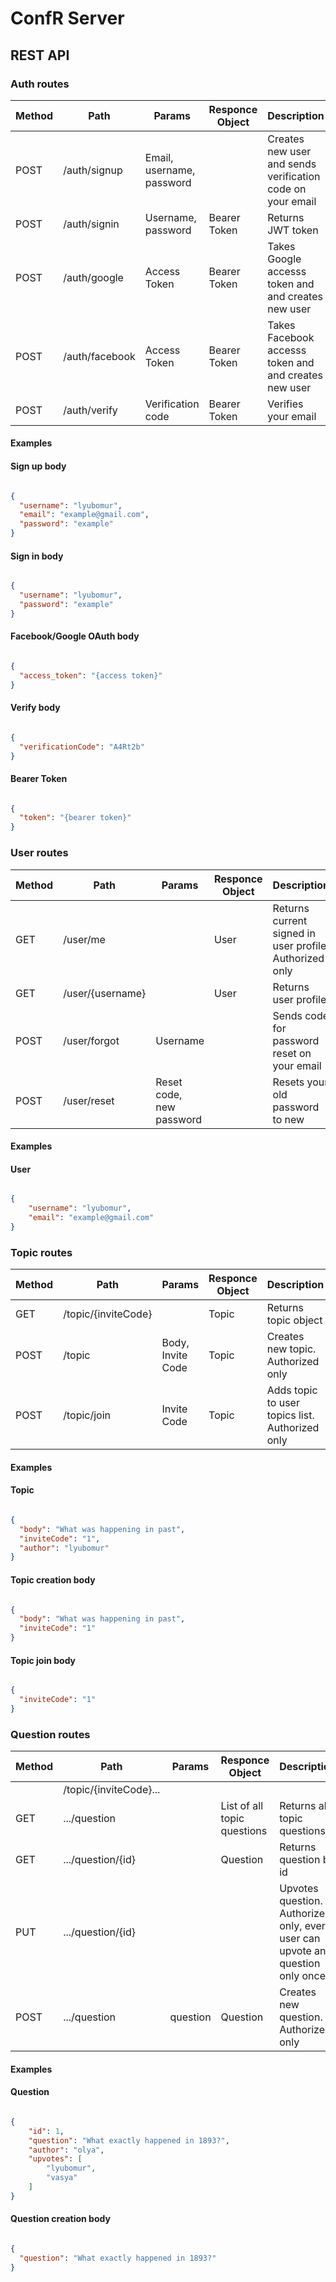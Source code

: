 # ConfR Server

## REST API

### Auth routes

Method | Path | Params | Responce Object | Description
-------|------|--------|-----------------|------------
POST | /auth/signup | Email, username, password |  | Creates new user and sends verification code on your email
POST | /auth/signin | Username, password | Bearer Token | Returns JWT token
POST | /auth/google | Access Token | Bearer Token | Takes Google accesss token and and creates new user
POST | /auth/facebook | Access Token | Bearer Token | Takes Facebook accesss token and and creates new user
POST | /auth/verify | Verification code | Bearer Token | Verifies your email

#### Examples

#### Sign up body

```json

{
  "username": "lyubomur",
  "email": "example@gmail.com",
  "password": "example"
}

```

#### Sign in body

```json

{
  "username": "lyubomur",
  "password": "example"
}

```

#### Facebook/Google OAuth body

```json

{
  "access_token": "{access token}"
}

```

#### Verify body

```json

{
  "verificationCode": "A4Rt2b"
}

```

#### Bearer Token

```json

{
  "token": "{bearer token}"
}

```

### User routes

Method | Path | Params | Responce Object | Description
-------|------|--------|-----------------|------------
GET | /user/me | | User | Returns current signed in user profile. Authorized only
GET | /user/{username} | | User | Returns user profile
POST | /user/forgot | Username | | Sends code for password reset on your email
POST | /user/reset | Reset code, new password | | Resets your old password to new

#### Examples

#### User

```json

{
    "username": "lyubomur",
    "email": "example@gmail.com"
}

```

### Topic routes

Method | Path | Params | Responce Object | Description
-------|------|--------|-----------------|------------
GET | /topic/{inviteCode} | | Topic | Returns topic object
POST | /topic | Body, Invite Code | Topic | Creates new topic. Authorized only
POST | /topic/join | Invite Code | Topic | Adds topic to user topics list. Authorized only

#### Examples

#### Topic

```json

{
  "body": "What was happening in past",
  "inviteCode": "1",
  "author": "lyubomur"
}

```

#### Topic creation body

```json

{
  "body": "What was happening in past",
  "inviteCode": "1"
}

```

#### Topic join body

```json

{
  "inviteCode": "1"
}

```

### Question routes

Method | Path | Params | Responce Object | Description
-------|------|--------|-----------------|------------
| | /topic/{inviteCode}...| | | |
GET | .../question | | List of all topic questions | Returns all topic questions
GET | .../question/{id} | | Question | Returns question by id
PUT | .../question/{id} | | | Upvotes question. Authorized only, every user can upvote any question only once
POST | .../question | question | Question | Creates new question. Authorized only

#### Examples

#### Question

```json

{
    "id": 1,
    "question": "What exactly happened in 1893?",
    "author": "olya",
    "upvotes": [
        "lyubomur",
        "vasya"
    ]
}

```

#### Question creation body

```json

{
  "question": "What exactly happened in 1893?"
}

```